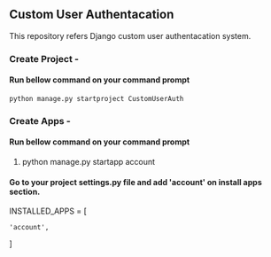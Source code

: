 ## Custom User Authentacation

This repository refers Django custom user authentacation system.

### Create Project - 

#### Run bellow command on your command prompt


    python manage.py startproject CustomUserAuth


### Create Apps - 

#### Run bellow command on your command prompt

1. python manage.py startapp account


#### Go to your project settings.py file and add 'account' on install apps section.


INSTALLED_APPS = [

    'account',
]

